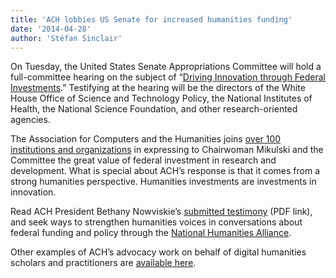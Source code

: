 ```yaml
---
title: 'ACH lobbies US Senate for increased humanities funding'
date: '2014-04-28'
author: 'Stéfan Sinclair'
---
```

On Tuesday, the United States Senate Appropriations Committee will hold a full-committee hearing on the subject of “[Driving Innovation through Federal Investments](http://www.appropriations.senate.gov/event/full-committee-hearing-driving-innovation-through-federal-investments).” Testifying at the hearing will be the directors of the White House Office of Science and Technology Policy, the National Institutes of Health, the National Science Foundation, and other research-oriented agencies.

The Association for Computers and the Humanities joins [over 100 institutions and organizations](http://www.appropriations.senate.gov/hearings-and-testimony/outside-witness-testimony-federal-innovation-hearing) in expressing to Chairwoman Mikulski and the Committee the great value of federal investment in research and development. What is special about ACH’s response is that it comes from a strong humanities perspective. Humanities investments are investments in innovation.

Read ACH President Bethany Nowviskie’s [submitted testimony](http://www.appropriations.senate.gov/sites/default/files/hearings/Association%20for%20Computers%20and%20the%20Humanities%2C%20UVA%20-%20OWT.pdf) (PDF link), and seek ways to strengthen humanities voices in conversations about federal funding and policy through the [National Humanities Alliance](http://www.nhalliance.org/).

Other examples of ACH’s advocacy work on behalf of digital humanities scholars and practitioners are [available here](/activities/advocacy/).
